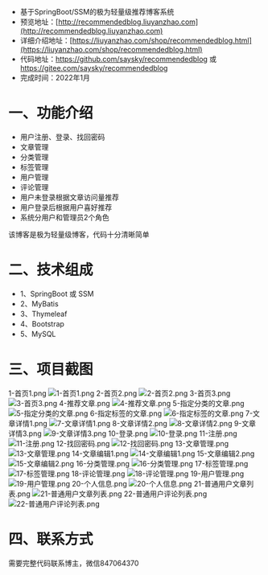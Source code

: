 - 基于SpringBoot/SSM的极为轻量级推荐博客系统
- 预览地址：[http://recommendedblog.liuyanzhao.com](http://recommendedblog.liuyanzhao.com)
- 详细介绍地址：[https://liuyanzhao.com/shop/recommendedblog.html](https://liuyanzhao.com/shop/recommendedblog.html)
- 代码地址：https://github.com/saysky/recommendedblog 或 https://gitee.com/saysky/recommendedblog
- 完成时间：2022年1月

# 一、功能介绍
- 用户注册、登录、找回密码
- 文章管理
- 分类管理
- 标签管理
- 用户管理
- 评论管理
- 用户未登录根据文章访问量推荐
- 用户登录后根据用户喜好推荐
- 系统分用户和管理员2个角色

该博客是极为轻量级博客，代码十分清晰简单


# 二、技术组成
- 1、SpringBoot 或 SSM
- 2、MyBatis
- 3、Thymeleaf
- 4、Bootstrap
- 5、MySQL

# 三、项目截图
1-首页1.png
![1-首页1.png](img/1-首页1.png)
2-首页2.png
![2-首页2.png](img/2-首页2.png)
3-首页3.png
![3-首页3.png](img/3-首页3.png)
4-推荐文章.png
![4-推荐文章.png](img/4-推荐文章.png)
5-指定分类的文章.png
![5-指定分类的文章.png](img/5-指定分类的文章.png)
6-指定标签的文章.png
![6-指定标签的文章.png](img/6-指定标签的文章.png)
7-文章详情1.png
![7-文章详情1.png](img/7-文章详情1.png)
8-文章详情2.png
![8-文章详情2.png](img/8-文章详情2.png)
9-文章详情3.png
![9-文章详情3.png](img/9-文章详情3.png)
10-登录.png
![10-登录.png](img/10-登录.png)
11-注册.png
![11-注册.png](img/11-注册.png)
12-找回密码.png
![12-找回密码.png](img/12-找回密码.png)
13-文章管理.png
![13-文章管理.png](img/13-文章管理.png)
14-文章编辑1.png
![14-文章编辑1.png](img/14-文章编辑1.png)
15-文章编辑2.png
![15-文章编辑2.png](img/15-文章编辑2.png)
16-分类管理.png
![16-分类管理.png](img/16-分类管理.png)
17-标签管理.png
![17-标签管理.png](img/17-标签管理.png)
18-评论管理.png
![18-评论管理.png](img/18-评论管理.png)
19-用户管理.png
![19-用户管理.png](img/19-用户管理.png)
20-个人信息.png
![20-个人信息.png](img/20-个人信息.png)
21-普通用户文章列表.png
![21-普通用户文章列表.png](img/21-普通用户文章列表.png)
22-普通用户评论列表.png
![22-普通用户评论列表.png](img/22-普通用户评论列表.png)



# 四、联系方式
需要完整代码联系博主，微信847064370


